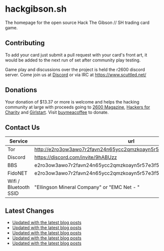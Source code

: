 # hackgibson.sh
The homepage for the open source Hack The Gibson // SH trading card game.


## Contributing

To add your card just submit a pull request with your card's front art, it would be added to the next run of set after community play testing.

Game play and discussions over the project is held the r2600 discord server. Come join us at [Discord](https://discord.com/invite/9hABUzz) or via IRC at https://www.scuttled.net/


## Donations

Your donation of $13.37 or more is welcome and helps the hacking community at large with proceeds going to [2600 Magazine](https://2600.com/), [Hackers for Charity](https://hackersforcharity.org) and [Girlstart](https://girlstart.org).  Visit [buymeacoffee](https://www.buymeacoffee.com/hackgibson.sh) to donate.


## Contact Us

Service | url
-|-
Tor | http://e2ro3ow3awo7r2favn24n65ycc2qmzkoayn5r57e3f56nvjwdcgg32ad.onion
Discord | https://discord.com/invite/9hABUzz
BBS | e2ro3ow3awo7r2favn24n65ycc2qmzkoayn5r57e3f56nvjwdcgg32ad.onion:23
FidoNET | e2ro3ow3awo7r2favn24n65ycc2qmzkoayn5r57e3f56nvjwdcgg32ad.onion:24554
Wifi / Bluetooth SSID | "Ellingson Mineral Company" or "EMC Net - <fidonet address>"

## Latest Changes
<!-- BLOG-POST-LIST:START -->
- [Updated with the latest blog posts](https://github.com/DFW2600/hackgibson.sh/commit/e8c1ef702181281669580b808d81ff10b2730367)
- [Updated with the latest blog posts](https://github.com/DFW2600/hackgibson.sh/commit/91f9d5591979b82d0f447d50bdb5c12120f95d48)
- [Updated with the latest blog posts](https://github.com/DFW2600/hackgibson.sh/commit/94df6291cb9e70ccdaa2b0115fa805b0272d4609)
- [Updated with the latest blog posts](https://github.com/DFW2600/hackgibson.sh/commit/574f2f8f4728eb138ee31cb15656b2e2d088d71d)
- [Updated with the latest blog posts](https://github.com/DFW2600/hackgibson.sh/commit/3964e7f898cda6ff18c8ab1f7148a65e3442abd9)
<!-- BLOG-POST-LIST:END -->
